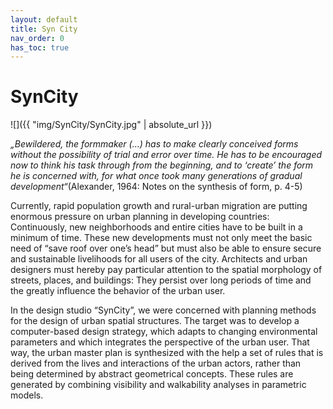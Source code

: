 ```yaml
---
layout: default
title: Syn City
nav_order: 0
has_toc: true
---
```

# SynCity

![]({{ "img/SynCity/SynCity.jpg" | absolute_url }})

*„Bewildered, the formmaker (…) has to make clearly conceived forms without the possibility of trial and error over time. He has to be encouraged now to think his task through from the beginning, and to ‘create’ the form he is concerned with, for what once took many generations of gradual development“*(Alexander, 1964: Notes on the synthesis of form, p. 4-5)

Currently, rapid population growth and rural-urban migration are putting enormous pressure on urban planning in developing countries: Continuously, new neighborhoods and entire cities have to be built in a minimum of time. These new developments must not only meet the basic need of “save roof over one’s head” but must also be able to ensure secure and sustainable livelihoods for all users of the city. Architects and urban designers must hereby pay particular attention to the spatial morphology of streets, places, and buildings: They persist over long periods of time and the greatly influence the behavior of the urban user.

In the design studio “SynCity”, we were concerned with planning methods for the design of urban spatial structures. The target was to develop a computer-based design strategy, which adapts to changing environmental parameters and which integrates the perspective of the urban user. That way, the urban master plan is synthesized with the help a set of rules that is derived from the lives and interactions of the urban actors, rather than being determined by abstract geometrical concepts. These rules are generated by combining visibility and walkability analyses in parametric models.